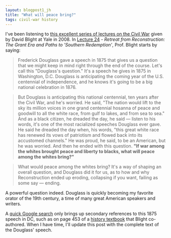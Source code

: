 ```yaml
---
layout: blogpost1_jh
title: "What will peace bring?"
tags: civil-war history 
---
```

I've been listening to [this excellent series of lectures on the Civil War](http://oyc.yale.edu/history/hist-119) given by David Blight at Yale in 2008. In [Lecture 24](http://oyc.yale.edu/transcript/565/hist-119) - *Retreat from Reconstruction: The Grant Era and Paths to 'Southern Redemption'*, Prof. Blight starts by saying:

> Frederick Douglass gave a speech in 1875 that gives us a question that we might keep in mind right through the end of the course. Let's call this "Douglass's question." It's a speech he gives in 1875 in Washington, D.C. Douglass is anticipating the coming year of the U.S. centennial of independence, and he knows it's going to be a big national celebration in 1876.

>But Douglass is anticipating this national centennial, ten years after the Civil War, and he's worried. He said, "The nation would lift to the sky its million voices in one grand centennial hosanna of peace and goodwill to all the white race, from gulf to lakes, and from sea to sea." And as a black citizen, he dreaded the day, he said — listen to his words, it's one of the most racialized speeches Douglass ever gave. He said he dreaded the day when, his words, "this great white race has renewed its vows of patriotism and flowed back into its accustomed channels." He was proud, he said, to be an American, but he was worried. And then he ended with this question. **"If war among the whites brought peace and liberty to blacks, what will peace among the whites bring?"**

> What would peace among the whites bring? It's a way of shaping an overall question, and Douglass did it for us, as to how and why Reconstruction ended up eroding, collapsing if you want, failing as some say — ending.

A powerful question indeed. Douglass is quickly becoming my favorite orator of the 19th century, a time of many great American speakers and writers.

A [quick Google search](https://www.google.com/#q=douglass+one+grand+centennial+hosanna+of+peace+and+goodwill+to+all+the+white+race%2C+from+gulf+to+lakes%2C+and+from+sea+to+sea) only brings up secondary references to this 1875 speech in DC, such as on page 453 of a [history textbook](http://www.amazon.com/People-Nation-History-United-States-ebook/dp/B00B7JK1NE) that Blight co-authored. When I have time, I'll update this post with the complete text of the Douglass' speech.
